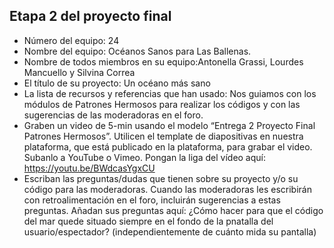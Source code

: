 ## Etapa 2 del proyecto final

- Número del equipo: 24
- Nombre del equipo:  Océanos Sanos para Las Ballenas.
- Nombre de todos miembros en su equipo:Antonella Grassi, Lourdes Mancuello y Silvina Correa
- El título de su proyecto: Un océano más sano
- La lista de recursos y referencias que han usado: Nos guiamos con los módulos de Patrones Hermosos para realizar los códigos y con las sugerencias de las moderadoras en el foro.
- Graben un video de 5-min usando el modelo “Entrega 2 Proyecto Final Patrones Hermosos”. Utilicen el template de diapositivas en nuestra plataforma, que está publicado en la plataforma, para grabar el video. Subanlo a YouTube o Vimeo. Pongan la liga del vídeo aquí: https://youtu.be/BWdcasYgxCU
- Escriban las preguntas/dudas que tienen sobre su proyecto y/o su código para las moderadoras. Cuando las moderadoras les escribirán con retroalimentación en el foro, incluirán sugerencias a estas preguntas. Añadan sus preguntas aquí: ¿Cómo hacer para que el código del mar quede situado siempre en el fondo de la pnatalla del usuario/espectador? (independientemente de cuánto mida su pantalla)
